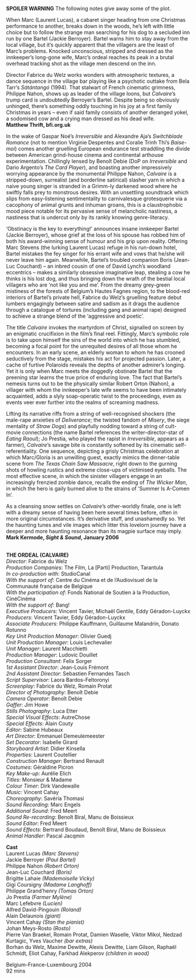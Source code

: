 

**SPOILER WARNING** The following notes give away some of the plot.

When Marc (Laurent Lucas), a cabaret singer heading from one Christmas performance to another, breaks down in the woods, he’s left with little choice but to follow the strange man searching for his dog to a secluded inn run by one Bartel (Jackie Berroyer). Bartel warns him to stay away from the local village, but it’s quickly apparent that the villagers are the least of Marc’s problems. Knocked unconscious, stripped and dressed as the innkeeper’s long-gone wife, Marc’s ordeal reaches its peak in a brutal overhead tracking shot as the village men descend on the inn.

Director Fabrice du Welz works wonders with atmospheric textures, a dance sequence in the village bar playing like a psychotic outtake from Bela Tarr’s _Sátántangó_ (1994). That stalwart of French cinematic grimness, Philippe Nahon, shows up as leader of the village loons, but _Calvaire_’s trump card is undoubtedly Berroyer’s Bartel. Despite being so obviously unhinged, there’s something oddly touching in his joy at a first family Christmas in years – even if said family consists of another deranged yokel, a sodomised cow and a crying man dressed as his dead wife.  
**Matthew Thrift, bfi.org.uk**

In the wake of Gaspar Noé’s _Irreversible_ and Alexandre Aja’s _Switchblade Romance_ (not to mention Virginie Despentes and Coralie Trinh Thi’s _Baise-moi_) comes another gruelling European endurance test straddling the divide between American grind-house cinema and continental arthouse experimentation. Chillingly lensed by Benoît Debie (DoP on _Irreversible_ and Dario Argento’s _The Card Player_), and boasting another impressively worrying appearance by the monumental Philippe Nahon, _Calvaire_ is a stripped-down, surrealist (and borderline satirical) slasher yarn in which a naive young singer is stranded in a Grimm-ly darkened wood where he swiftly falls prey to monstrous desires. With an unsettling soundtrack which slips from easy-listening sentimentality to carnivalesque grotesquerie via a cacophony of animal grunts and inhuman groans, this is a claustrophobic mood piece notable for its pervasive sense of melancholic nastiness, a nastiness that is undercut only by its rankly knowing genre-literacy.

‘Obstinacy is the key to everything!’ announces insane innkeeper Bartel (Jackie Berroyer), whose grief at the loss of his spouse has robbed him of both his award-winning sense of humour and his grip upon reality. Offering Marc Stevens (the lurking Laurent Lucas) refuge in his run-down hotel, Bartel mistakes the fey singer for his errant wife and vows that he/she will never leave him again. Meanwhile, Bartel’s troubled companion Boris (Jean-Luc Couchard) – an inbred cousin of one of David Lynch’s woodland eccentrics – makes a similarly obsessive imaginative leap, stealing a cow he thinks is his lost dog, and thus bringing down the wrath of the bestial local villagers who are ‘not like you and me’. From the dreamy grey-green mistiness of the forests of Belgium’s Hautes Fagnes region, to the blood-red interiors of Bartel’s private hell, Fabrice du Welz’s gruelling feature debut lumbers engagingly between satire and sadism as it drags the audience through a catalogue of tortures (including gang and animal rape) designed to achieve a strange blend of the ‘aggressive  and poetic’.

The title _Calvaire_ invokes the martyrdom of Christ, signalled on screen by an enigmatic crucifixion in the film’s final reel. Fittingly, Marc’s symbolic role is to take upon himself the sins of the world into which he has stumbled, becoming a focal point for the unrequited desires of all those whom he encounters. In an early scene, an elderly woman to whom he has crooned seductively from the stage, mistakes his act for projected passion. Later, a cache of furtive Polaroids reveals the depths of another admirer’s longing. Yet it is only when Marc meets the doggedly obstinate Bartel that the preening star learns the true price of enduring love. The fact that Bartel’s nemesis turns out to be the physically similar Robert Orton (Nahon), a villager with whom the innkeeper’s late wife seems to have been intimately acquainted, adds a slyly soap-operatic twist to the proceedings, even as events veer ever further into the realms of screaming madness.

Lifting its narrative riffs from a string of well-recognised shockers (the male-rape anxieties of _Deliverance_; the twisted fandom of _Misery_, the siege mentality of _Straw Dogs_) and playfully nodding toward a string of cult-movie connections (the name Bartel references the writer-director-star of _Eating Raoul_); Jo Prestia, who played the rapist in _Irreversible_, appears as a farmer), _Calvaire_’s savage bite is constantly softened by its cinematic self-referentiality. One sequence, depicting a grisly Christmas celebration at which Marc/Gloria is an unwilling guest, exactly mimics the dinner-table scene from _The Texas Chain Saw Massacre_, right down to the gurning shots of howling rustics and extreme close-ups of victimised eyeballs. The most effective scene, in which the sinister villagers engage in an increasingly frenzied zombie dance, recalls the ending of _The Wicker Man_, in which the hero is gaily burned alive to the strains of ‘Summer Is A-Comen In’.

As a cleansing snow settles on _Calvaire_’s other-worldly finale, one is left with a dreamy sense of having been here several times before, often in more original circumstances. It’s derivative stuff, and unashamedly so. Yet the haunting tunes and vile images which litter this lovelorn journey have a deeper and more haunting resonance than its magpie surface may imply.  
**Mark Kermode, _Sight & Sound_, January 2006**
<br><br>

**THE ORDEAL (CALVAIRE)**  
_Director_: Fabrice du Welz  
_Production Companies_: The Film,  La [Parti] Production, Tarantula  
_In co-production with_: StudioCanal  
_With the support of_: Centre du Cinéma et de l’Audiovisuel de la Communauté française de Belgique  
_With the participation of_: Fonds National de Soutien á la Production, CinéCinéma  
_With the support of_: Bang!  
_Executive Producers_: Vincent Tavier,  Michaël Gentile, Eddy Géradon-Luyckx  
_Producers_: Vincent Tavier, Eddy Géradon-Luyckx  
_Associate Producers_: Philippe Kauffmann, Guillaume Malandrin, Donato Rotunno  
_Key Unit Production Manager_: Olivier Guedj  
_Unit Production Manager_: Louis Lechevalier  
_Unit Manager_: Laurent Macchietti  
_Production Manager_: Ludovic Douillet  
_Production Consultant_: Felix Sorger  
_1st Assistant Director_: Jean-Louis Frémont  
_2nd Assistant Director_: Sebastien Fernandes Tasch  
_Script Supervisor_: Laora Bardos-Feltoronyi  
_Screenplay_: Fabrice du Welz, Romain Protat  
_Director of Photography_: Benoît Debie  
_Camera Operator_: Benoît Debie  
_Gaffer_: Jim Howe  
_Stills Photography_: Luca Etter  
_Special Visual Effects_: AutreChose  
_Special Effects_: Alain Couty  
_Editor_: Sabine Hubeaux  
_Art Director_: Emmanuel Demeulemeester  
_Set Decorator_: Isabelle Girard  
_Storyboard Artist_: Didier Kinsella  
_Properties_: Laurent Coutellier  
_Construction Manager_: Bertrand Renault  
_Costumes_: Géraldine Picron  
_Key Make-up_: Aurélie Elich  
_Titles_: Monsieur & Madame  
_Colour Timer_: Dirk Vandewalle  
_Music_: Vincent Cahay  
_Choreography_: Savéria Thomasi  
_Sound Recording_: Marc Engels  
_Additional Sound_: Fred Meert  
_Sound Re-recording_: Benoît Biral,  Manu de Boissieux  
_Sound Editor_: Fred Meert  
_Sound Effects_: Bertrand Boudaud, Benoît Biral, Manu de Boissieux  
_Animal Handler_: Pascal Jacqmin

**Cast**  
Laurent Lucas _(Marc Stevens)_  
Jackie Berroyer _(Paul Bartel)_  
Philippe Nahon _(Robert Orton)_  
Jean-Luc Couchard _(Boris)_  
Brigitte Lahaie _(Mademoiselle Vicky)_  
Gigi Coursigny _(Madame Langhoff)_  
Philippe Grand’henry _(Tomas Orton)_  
Jo Prestia _(Farmer Mylène)_  
Marc Lefebvre _(Lucien)_  
Alfred David-Pingouin _(Roland)_  
Alain Delaunois _(giant)_  
Vincent Cahay _(Stan the pianist)_  
Johan Meys-Rosto _(Rosto)_  
Pierre Van Braekel, Romain Protat, Damien Waselle, Viktor Mikol, Nedzad Kurtagic, Yves Vaucher _(bar extras)_  
Borhan du Welz, Maxime Dewitte, Alexis Dewitte, Liam Gilson, Raphaël Schmidt, Eliot Cahay, Farkhad Alekperov _(children in wood)_

Belgium-France-Luxembourg 2004  
92 mins<br>
<br>
<!--stackedit_data:
eyJoaXN0b3J5IjpbNjYyOTQzNDExXX0=
-->